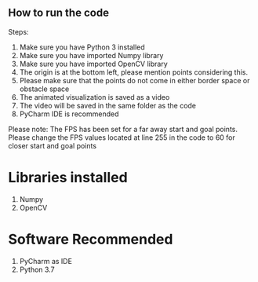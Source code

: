 ## How to run the code

Steps:
1. Make sure you have Python 3 installed
2. Make sure you have imported Numpy library
3. Make sure you have imported OpenCV library
4. The origin is at the bottom left, please mention points considering this.
5. Please make sure that the points do not come in either border space or obstacle space
6. The animated visualization is saved as a video
7. The video will be saved in the same folder as the code
8. PyCharm IDE is recommended

Please note: The FPS has been set for a far away start and goal points. Please change the FPS values located at line 255 in the code
             to 60 for closer start and goal points
           
# Libraries installed

1. Numpy
2. OpenCV

# Software Recommended

1. PyCharm as IDE
2. Python 3.7
